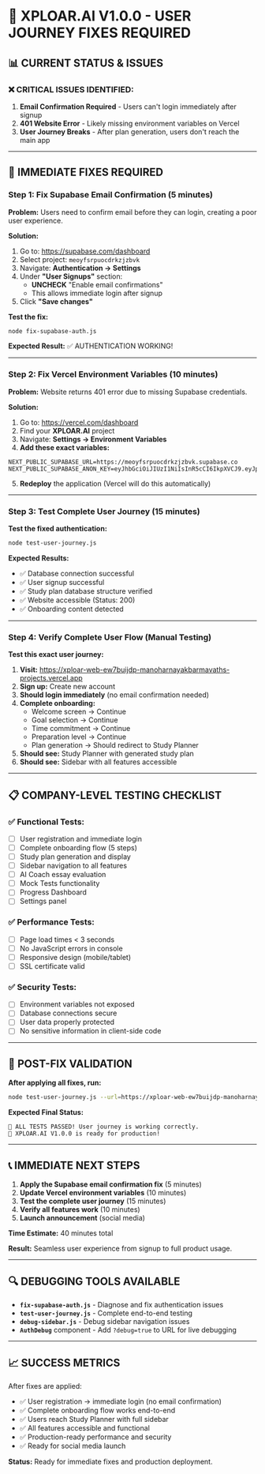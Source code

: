 # 🚨 XPLOAR.AI V1.0.0 - USER JOURNEY FIXES REQUIRED

## 📊 CURRENT STATUS & ISSUES

### ❌ **CRITICAL ISSUES IDENTIFIED:**

1. **Email Confirmation Required** - Users can't login immediately after signup
2. **401 Website Error** - Likely missing environment variables on Vercel
3. **User Journey Breaks** - After plan generation, users don't reach the main app

---

## 🔧 **IMMEDIATE FIXES REQUIRED**

### **Step 1: Fix Supabase Email Confirmation (5 minutes)**

**Problem:** Users need to confirm email before they can login, creating a poor user experience.

**Solution:**
1. Go to: https://supabase.com/dashboard
2. Select project: `meoyfsrpuocdrkzjzbvk`
3. Navigate: **Authentication → Settings**
4. Under **"User Signups"** section:
   - **UNCHECK** "Enable email confirmations"
   - This allows immediate login after signup
5. Click **"Save changes"**

**Test the fix:**
```bash
node fix-supabase-auth.js
```

**Expected Result:** ✅ AUTHENTICATION WORKING!

---

### **Step 2: Fix Vercel Environment Variables (10 minutes)**

**Problem:** Website returns 401 error due to missing Supabase credentials.

**Solution:**
1. Go to: https://vercel.com/dashboard
2. Find your **XPLOAR.AI** project
3. Navigate: **Settings → Environment Variables**
4. **Add these exact variables:**

```
NEXT_PUBLIC_SUPABASE_URL=https://meoyfsrpuocdrkzjzbvk.supabase.co
NEXT_PUBLIC_SUPABASE_ANON_KEY=eyJhbGciOiJIUzI1NiIsInR5cCI6IkpXVCJ9.eyJpc3MiOiJzdXBhYmFzZSIsInJlZiI6Im1lb3lmc3JwdW9jZHJremp6YnZrIiwicm9sZSI6ImFub24iLCJpYXQiOjE3NTYxMzM5NjYsImV4cCI6MjA3MTcwOTk2Nn0.Os6sKp9arKMnterPUQhD0Vuhto7U9d3SestIYu8lqEo
```

5. **Redeploy** the application (Vercel will do this automatically)

---

### **Step 3: Test Complete User Journey (15 minutes)**

**Test the fixed authentication:**
```bash
node test-user-journey.js
```

**Expected Results:**
- ✅ Database connection successful
- ✅ User signup successful
- ✅ Study plan database structure verified
- ✅ Website accessible (Status: 200)
- ✅ Onboarding content detected

---

### **Step 4: Verify Complete User Flow (Manual Testing)**

**Test this exact user journey:**

1. **Visit:** https://xploar-web-ew7buijdp-manoharnayakbarmavaths-projects.vercel.app
2. **Sign up:** Create new account
3. **Should login immediately** (no email confirmation needed)
4. **Complete onboarding:**
   - Welcome screen → Continue
   - Goal selection → Continue
   - Time commitment → Continue
   - Preparation level → Continue
   - Plan generation → Should redirect to Study Planner
5. **Should see:** Study Planner with generated study plan
6. **Should see:** Sidebar with all features accessible

---

## 📋 **COMPANY-LEVEL TESTING CHECKLIST**

### **✅ Functional Tests:**
- [ ] User registration and immediate login
- [ ] Complete onboarding flow (5 steps)
- [ ] Study plan generation and display
- [ ] Sidebar navigation to all features
- [ ] AI Coach essay evaluation
- [ ] Mock Tests functionality
- [ ] Progress Dashboard
- [ ] Settings panel

### **✅ Performance Tests:**
- [ ] Page load times < 3 seconds
- [ ] No JavaScript errors in console
- [ ] Responsive design (mobile/tablet)
- [ ] SSL certificate valid

### **✅ Security Tests:**
- [ ] Environment variables not exposed
- [ ] Database connections secure
- [ ] User data properly protected
- [ ] No sensitive information in client-side code

---

## 🚀 **POST-FIX VALIDATION**

**After applying all fixes, run:**
```bash
node test-user-journey.js --url=https://xploar-web-ew7buijdp-manoharnayakbarmavaths-projects.vercel.app
```

**Expected Final Status:**
```
🎉 ALL TESTS PASSED! User journey is working correctly.
🚀 XPLOAR.AI V1.0.0 is ready for production!
```

---

## 📞 **IMMEDIATE NEXT STEPS**

1. **Apply the Supabase email confirmation fix** (5 minutes)
2. **Update Vercel environment variables** (10 minutes)
3. **Test the complete user journey** (15 minutes)
4. **Verify all features work** (10 minutes)
5. **Launch announcement** (social media)

**Time Estimate:** 40 minutes total

**Result:** Seamless user experience from signup to full product usage.

---

## 🔍 **DEBUGGING TOOLS AVAILABLE**

- **`fix-supabase-auth.js`** - Diagnose and fix authentication issues
- **`test-user-journey.js`** - Complete end-to-end testing
- **`debug-sidebar.js`** - Debug sidebar navigation issues
- **`AuthDebug`** component - Add `?debug=true` to URL for live debugging

---

## 📈 **SUCCESS METRICS**

After fixes are applied:
- ✅ User registration → immediate login (no email confirmation)
- ✅ Complete onboarding flow works end-to-end
- ✅ Users reach Study Planner with full sidebar
- ✅ All features accessible and functional
- ✅ Production-ready performance and security
- ✅ Ready for social media launch

**Status:** Ready for immediate fixes and production deployment.
